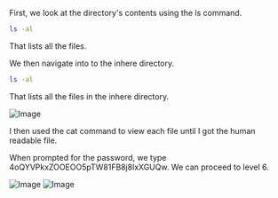 First, we look at the directory's contents using the ls command.

```bash 
ls -al
```
That lists all the files. 

We then navigate into to the inhere directory.


```bash 
ls -al
```
That lists all the files in the inhere directory. 

![Image](https://github.com/user-attachments/assets/8fb1e4b3-4da9-429a-ab64-78a3403dad52)

I then used the cat command to view each file until I got the human readable file.

When prompted for the password, we type 4oQYVPkxZOOEOO5pTW81FB8j8lxXGUQw. We can proceed to level 6.

![Image](https://github.com/user-attachments/assets/0ca76e88-bb88-4838-8b8c-f76b2e375408)
![Image](https://github.com/user-attachments/assets/13d88650-48a8-4f44-9fcf-549e90c79a1e)
